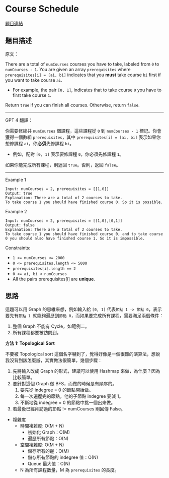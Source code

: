 # Course Schedule

[題目連結](https://leetcode.com/problems/course-schedule/description/)

## 題目描述
原文：

There are a total of `numCourses` courses you have to take, labeled from `0` to `numCourses - 1`. You are given an array `prerequisites` where `prerequisites[i] = [ai, bi]` indicates that you **must** take course `bi` first if you want to take course `ai`.

* For example, the pair `[0, 1]`, indicates that to take course `0` you have to first take course `1`.

Return `true` if you can finish all courses. Otherwise, return `false`.

----

GPT 4 翻譯：

你需要修總共 `numCourses` 個課程，這些課程從 `0` 到 `numCourses - 1` 標記。你會獲得一個數組 `prerequisites`，其中 `prerequisites[i] = [ai, bi]` 表示如果你想修課程 `ai`，你**必須**先修課程 `bi`。

* 例如，配對 `[0, 1]` 表示要修課程 `0`，你必須先修課程 `1`。

如果你能完成所有課程，則返回 `true`。否則，返回 `false`。


----

Example 1

```
Input: numCourses = 2, prerequisites = [[1,0]]
Output: true
Explanation: There are a total of 2 courses to take. 
To take course 1 you should have finished course 0. So it is possible.
```

Example 2

```
Input: numCourses = 2, prerequisites = [[1,0],[0,1]]
Output: false
Explanation: There are a total of 2 courses to take. 
To take course 1 you should have finished course 0, and to take course 0 you should also have finished course 1. So it is impossible.
```


Constraints:

* `1 <= numCourses <= 2000`
* `0 <= prerequisites.length <= 5000`
* `prerequisites[i].length == 2`
* `0 <= ai, bi < numCourses`
* All the pairs prerequisites[i] are **unique**.


## 思路

這題可以用 Graph 的思維來想，例如輸入給 `[0, 1]` 代表`節點 1 -> 節點 0`，表示要先有`節點 1 `就能夠遍歷到`節點 0`，而如果要完成所有課程，需要滿足兩個條件：  
1. 整個 Graph 不能有 Cycle，如範例二。  
2. 所有課程都要被訪問到。  


**方法 1: Topological Sort**

不要被 Topological sort 這個名字嚇到了，覺得好像是一個很難的演算法，想說我沒背到該怎麼辦，其實做法很簡單，幾個步驟：  
1. 先將輸入改成 Graph 的形式，建議可以使用 Hashmap 來做，為什麼？因為比較簡單。
2. 要針對這個 Graph 做 BFS，而做的時候是有順序的。
   1. 要先從 indegree = 0 的節點開始做。
   2. 每一次遍歷完的節點，他的子節點 indegree 要減 1。
   3. 不斷地從 indegree = 0 的節點中挑一個出來做。
3. 若最後已經拜訪過的節點 != numCourses 則回傳 False。

* 複雜度
  * 時間複雜度: O(M + N)
    * 初始化 Graph：O(M)
    * 遍歷所有節點：O(N)
  * 空間複雜度: O(M + N)
    * 儲存所有的邊：O(M)
    * 儲存所有節點的 indegree 值：O(N)
    * Queue 最大值：O(N)
  * N 為所有課程數量，M 為 `prerequisites` 的長度。
